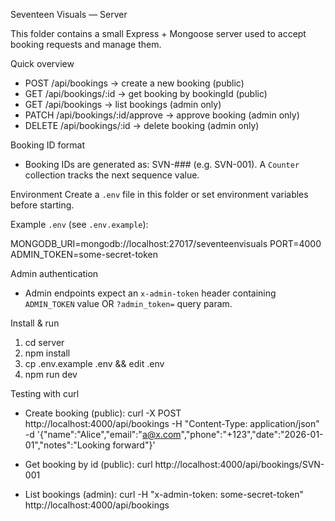 Seventeen Visuals — Server

This folder contains a small Express + Mongoose server used to accept booking requests and manage them.

Quick overview

- POST /api/bookings -> create a new booking (public)
- GET /api/bookings/:id -> get booking by bookingId (public)
- GET /api/bookings -> list bookings (admin only)
- PATCH /api/bookings/:id/approve -> approve booking (admin only)
- DELETE /api/bookings/:id -> delete booking (admin only)

Booking ID format

- Booking IDs are generated as: SVN-### (e.g. SVN-001). A `Counter` collection tracks the next sequence value.

Environment
Create a `.env` file in this folder or set environment variables before starting.

Example `.env` (see `.env.example`):

MONGODB_URI=mongodb://localhost:27017/seventeenvisuals
PORT=4000
ADMIN_TOKEN=some-secret-token

Admin authentication

- Admin endpoints expect an `x-admin-token` header containing `ADMIN_TOKEN` value OR `?admin_token=` query param.

Install & run

1. cd server
2. npm install
3. cp .env.example .env && edit .env
4. npm run dev

Testing with curl

- Create booking (public):
  curl -X POST http://localhost:4000/api/bookings -H "Content-Type: application/json" -d '{"name":"Alice","email":"a@x.com","phone":"+123","date":"2026-01-01","notes":"Looking forward"}'

- Get booking by id (public):
  curl http://localhost:4000/api/bookings/SVN-001

- List bookings (admin):
  curl -H "x-admin-token: some-secret-token" http://localhost:4000/api/bookings
